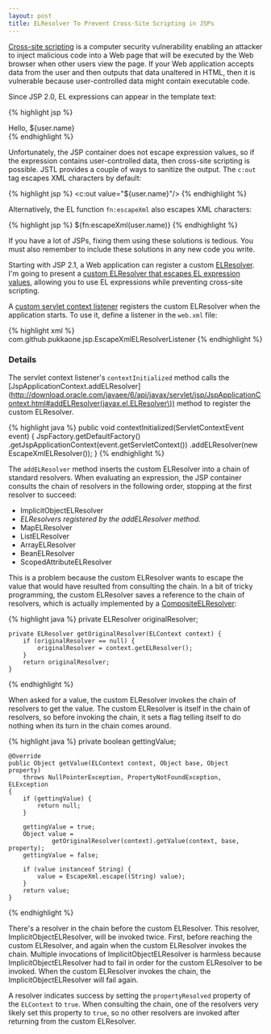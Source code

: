 ```yaml
---
layout: post
title: ELResolver To Prevent Cross-Site Scripting in JSPs
---
```


[Cross-site scripting](http://en.wikipedia.org/wiki/Cross-site_scripting) is a
computer security vulnerability enabling an attacker to inject malicious code
into a Web page that will be executed by the Web browser when other users view
the page.  If your Web application accepts data from the user and then outputs
that data unaltered in HTML, then it is vulnerable because user-controlled
data might contain executable code.

Since JSP 2.0, EL expressions can appear in the template text:

{% highlight jsp %}
<div id="greeting">Hello, ${user.name}</div>
{% endhighlight %}

Unfortunately, the JSP container does not escape expression values, so if the
expression contains user-controlled data, then cross-site scripting is
possible.  JSTL provides a couple of ways to sanitize the output.  The `c:out`
tag escapes XML characters by default:

{% highlight jsp %}
<c:out value="${user.name}"/>
{% endhighlight %}

Alternatively, the EL function `fn:escapeXml` also escapes XML characters:

{% highlight jsp %}
${fn:escapeXml(user.name)}
{% endhighlight %}

If you have a lot of JSPs, fixing them using these solutions is tedious.
You must also remember to include these solutions in any new code you write.

Starting with
JSP 2.1, a Web application can register a custom
[ELResolver](http://download.oracle.com/javaee/6/api/javax/el/ELResolver.html).
I'm going to present a
[custom ELResolver that escapes EL expression values](http://github.com/pukkaone/jsptools/blob/master/src/com/github/pukkaone/jsp/EscapeXmlELResolver.java),
allowing you to use EL expressions while preventing cross-site scripting.

A
[custom servlet context listener](http://github.com/pukkaone/jsptools/blob/master/src/com/github/pukkaone/jsp/EscapeXmlELResolverListener.java)
registers the custom ELResolver when the application starts.  To use
it, define a listener in the `web.xml` file:

{% highlight xml %}
<listener>
  <listener-class>com.github.pukkaone.jsp.EscapeXmlELResolverListener</listener-class>
</listener> 
{% endhighlight %}


### Details

The servlet context listener's `contextInitialized` method calls the
[JspApplicationContext.addELResolver](http://download.oracle.com/javaee/6/api/javax/servlet/jsp/JspApplicationContext.html#addELResolver(javax.el.ELResolver\))
method to register the custom ELResolver.

{% highlight java %}
    public void contextInitialized(ServletContextEvent event) {
        JspFactory.getDefaultFactory()
                .getJspApplicationContext(event.getServletContext())
                .addELResolver(new EscapeXmlELResolver());
    }
{% endhighlight %}

The `addELResolver` method inserts the custom ELResolver into a chain of
standard resolvers.  When evaluating an expression, the JSP container consults
the chain of resolvers in the following order, stopping at the first resolver
to succeed:

 * ImplicitObjectELResolver
 * *ELResolvers registered by the addELResolver method.*
 * MapELResolver
 * ListELResolver
 * ArrayELResolver
 * BeanELResolver
 * ScopedAttributeELResolver

This is a problem because the custom ELResolver wants to escape the value that
would have resulted from consulting the chain.  In a bit of tricky programming,
the custom ELResolver saves a reference to the chain of resolvers, which is
actually implemented by a
[CompositeELResolver](http://download.oracle.com/javaee/6/api/javax/el/ELResolver.html):

{% highlight java %}
    private ELResolver originalResolver;
    
    private ELResolver getOriginalResolver(ELContext context) {
        if (originalResolver == null) {
            originalResolver = context.getELResolver();
        }
        return originalResolver;
    }
{% endhighlight %}

When asked for a value, the custom ELResolver invokes the chain of resolvers
to get the value.  The custom ELResolver is itself in the chain of resolvers,
so before invoking the chain, it sets a flag telling itself to do nothing when
its turn in the chain comes around.

{% highlight java %}
    private boolean gettingValue;

    @Override
    public Object getValue(ELContext context, Object base, Object property)
        throws NullPointerException, PropertyNotFoundException, ELException
    {
        if (gettingValue) {
            return null;
        }
        
        gettingValue = true;
        Object value =
                getOriginalResolver(context).getValue(context, base, property);
        gettingValue = false;

        if (value instanceof String) {
            value = EscapeXml.escape((String) value);
        }
        return value;
    }
{% endhighlight %}

There's a resolver in the chain before the custom ELResolver.  This resolver,
ImplicitObjectELResolver, will be invoked twice.  First, before reaching the
custom ELResolver, and again when the custom ELResolver invokes the chain.
Multiple invocations of ImplicitObjectELResolver is harmless because
ImplicitObjectELResolver had to fail in order for the custom ELResolver to be
invoked.  When the custom ELResolver invokes the chain, the
ImplicitObjectELResolver will fail again.

A resolver indicates success by setting the `propertyResolved` property of the
`ELContext` to `true`.  When consulting the chain, one of the resolvers very
likely set this property to `true`, so no other resolvers are invoked after
returning from the custom ELResolver.
